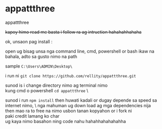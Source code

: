 # appattthree
appattthree

~~kapoy himo read me basta i follow ra ag intruction hahahahhahaha~~

ok, unsaon pag install :

open ug bisag unsa nga command line, cmd, powershell or bash ikaw na bahala, adto sa gusto nimo na path

sample ```C:\Users\ADMIN\Desktop\```

i run ni ```git clone https://github.com/rellity/appattthree.git```

sunod is i change directory nimo ag terminal nimo 
\
kung cmd o powershell ```cd appattthree```
\

sunod i run ```npm install```
then huwati kadali or dugay depende sa speed sa internet nimo,
\ 
nga mahuman ug down load ag mga dependencies nija
\
then mao ra to free na nimo usbon tanan kopyahon or i fork ni
\
paki credit lamang ko char
\
ug kaya nimo basahon ning code nahu hahahhahahahahha
